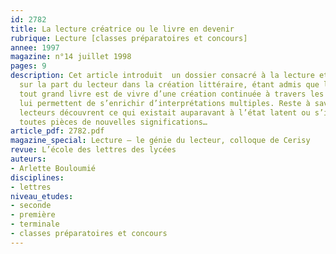 ```yaml
---
id: 2782
title: La lecture créatrice ou le livre en devenir
rubrique: Lecture [classes préparatoires et concours]
annee: 1997
magazine: n°14 juillet 1998
pages: 9
description: Cet article introduit  un dossier consacré à la lecture et s’interroge
  sur la part du lecteur dans la création littéraire, étant admis que le propre de
  tout grand livre est de vivre d’une création continuée à travers les siècles, qui
  lui permettent de s’enrichir d’interprétations multiples. Reste à savoir si les
  lecteurs découvrent ce qui existait auparavant à l’état latent ou s’ils créent de
  toutes pièces de nouvelles significations…
article_pdf: 2782.pdf
magazine_special: Lecture – le génie du lecteur, colloque de Cerisy
revue: L’école des lettres des lycées
auteurs:
- Arlette Bouloumié
disciplines:
- lettres
niveau_etudes:
- seconde
- première
- terminale
- classes préparatoires et concours
---
```

